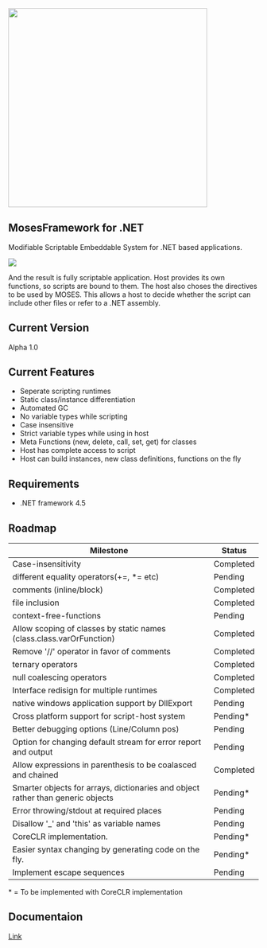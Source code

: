 <img src="http://i.imgur.com/p3XrMwh.png" width=400>

MosesFramework for .NET
--------------------
Modifiable Scriptable Embeddable System for .NET based applications.

<img src = "http://i.imgur.com/5hiH4P1.png">

And the result is fully scriptable application. Host provides its own functions, so scripts are bound to them. The host also choses the directives to be used by MOSES. This allows a host to decide whether the script can include other files or refer to a .NET assembly.

Current Version
--------------------
Alpha 1.0


Current Features
------------------
* Seperate scripting runtimes
* Static class/instance differentiation
* Automated GC
* No variable types while scripting
* Case insensitive
* Strict variable types while using in host
* Meta Functions (new, delete, call, set, get) for classes
* Host has complete access to script
* Host can build instances, new class definitions, functions on the fly


Requirements
-------------------
* .NET framework 4.5

Roadmap
--------------

|Milestone|Status|
|---------|------|
|Case-insensitivity|Completed
|different equality operators(+=, *= etc)|Pending
|comments (inline/block)|Completed
|file inclusion|Completed
|context-free-functions|Pending
|Allow scoping of classes by static names (class.class.varOrFunction)|Completed
|Remove '//' operator in favor of comments|Completed
|ternary operators|Completed
|null coalescing operators|Completed
|Interface redisign for multiple runtimes|Completed
|native windows application support by DllExport|Pending
|Cross platform support for script-host system|Pending\*
|Better debugging options (Line/Column pos)|Pending
|Option for changing default stream for error report and output|Pending
|Allow expressions in parenthesis to be coalasced and chained|Completed
|Smarter objects for arrays, dictionaries and object rather than generic objects|Pending\*
|Error throwing/stdout at required places|Pending
|Disallow '_' and 'this' as variable names|Pending
|CoreCLR implementation.|Pending*
|Easier syntax changing by generating code on the fly.|Pending\*
|Implement escape sequences|Pending
\* = To be implemented with CoreCLR implementation

Documentaion
--------------
[Link](Documentation.md)
